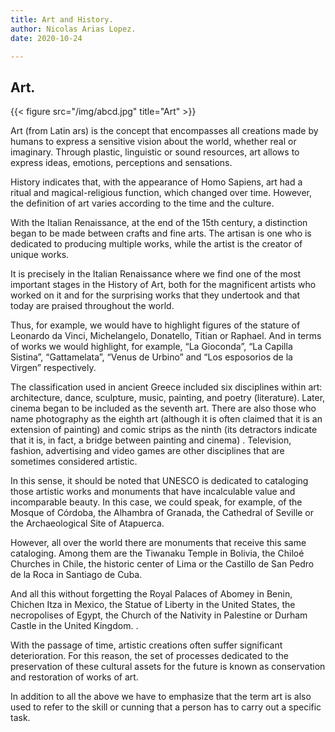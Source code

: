 ```yaml
---
title: Art and History.
author: Nicolas Arias Lopez.
date: 2020-10-24

---
```



## Art.


{{< figure src="/img/abcd.jpg" title="Art" >}}



Art (from Latin ars) is the concept that encompasses all creations made by humans to express a sensitive vision about the world, whether real or imaginary. Through plastic, linguistic or sound resources, art allows to express ideas, emotions, perceptions and sensations.

History indicates that, with the appearance of Homo Sapiens, art had a ritual and magical-religious function, which changed over time. However, the definition of art varies according to the time and the culture.


With the Italian Renaissance, at the end of the 15th century, a distinction began to be made between crafts and fine arts. The artisan is one who is dedicated to producing multiple works, while the artist is the creator of unique works.

It is precisely in the Italian Renaissance where we find one of the most important stages in the History of Art, both for the magnificent artists who worked on it and for the surprising works that they undertook and that today are praised throughout the world.

Thus, for example, we would have to highlight figures of the stature of Leonardo da Vinci, Michelangelo, Donatello, Titian or Raphael. And in terms of works we would highlight, for example, “La Gioconda”, “La Capilla Sistina”, “Gattamelata”, “Venus de Urbino” and “Los esposorios de la Virgen” respectively.

The classification used in ancient Greece included six disciplines within art: architecture, dance, sculpture, music, painting, and poetry (literature). Later, cinema began to be included as the seventh art. There are also those who name photography as the eighth art (although it is often claimed that it is an extension of painting) and comic strips as the ninth (its detractors indicate that it is, in fact, a bridge between painting and cinema) . Television, fashion, advertising and video games are other disciplines that are sometimes considered artistic.

In this sense, it should be noted that UNESCO is dedicated to cataloging those artistic works and monuments that have incalculable value and incomparable beauty. In this case, we could speak, for example, of the Mosque of Córdoba, the Alhambra of Granada, the Cathedral of Seville or the Archaeological Site of Atapuerca.

However, all over the world there are monuments that receive this same cataloging. Among them are the Tiwanaku Temple in Bolivia, the Chiloé Churches in Chile, the historic center of Lima or the Castillo de San Pedro de la Roca in Santiago de Cuba.

And all this without forgetting the Royal Palaces of Abomey in Benin, Chichen Itza in Mexico, the Statue of Liberty in the United States, the necropolises of Egypt, the Church of the Nativity in Palestine or Durham Castle in the United Kingdom. .

With the passage of time, artistic creations often suffer significant deterioration. For this reason, the set of processes dedicated to the preservation of these cultural assets for the future is known as conservation and restoration of works of art.

In addition to all the above we have to emphasize that the term art is also used to refer to the skill or cunning that a person has to carry out a specific task.
